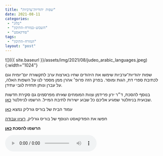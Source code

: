 ```yaml
---
title: "שפות יהודיות־ערביות"
date: 2021-08-11
categories: 
 - "בלוג"
 - "השבוע-במזרח-התיכון"
 - "פודקאסט"
tags: 
 - "המזרח-התיכון"
layout: "post"
---
```


![]({{ site.baseurl }}/assets/img/2021/08/judeo_arabic_languages.jpeg){:width="1024"}

שפות יהודיות־ערביות שימשו את היהודים שחיו בארצות ערב לתקשורת יום־יומית וגם לכתיבת ספרי דת, הגות ומוסר. בפרק הזה פרופ׳ אהרן ממן מספר לנו על השפות האלה, על עברן ונותן תחזית לגבי עתידן.

בנוסף להסכת, ד״ר ירון פרידמן וצוות המומחים שאיתו מפרסמים גם סקירת חדשות שבועית בניוזלטר שמגיע אליכם כל שבוע ישירות לתיבת המייל. הרשמו לניוזלטר [כאן](https://haifa.us7.list-manage.com/subscribe?u=11fe1442157d219f56c36d2a9&id=e0b5399e69).

עמוד הבית של בוריס גורליק נמצא [כאן](http://he.gorelik.net/about)

חפשו את הפודקאסט הנוסף של בוריס גורליק, [רעיון עבודה](https://he.gorelik.nert/reayon)

**הרשמו להסכת [כאן](https://anchor.fm/hashavua)**

<audio controls src="https://d3ctxlq1ktw2nl.cloudfront.net/staging/2021-7-11/211741799-44100-2-fd21de8820a9a.m4a" class=" wp-block-audio"></audio>
